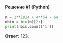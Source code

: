 #### Решение #1 (Python)
```python
n = 2**1024 + 4**64 - 64
nbin = bin(n)[2:]
print(nbin.count('1'))
```
**Ответ:** 123.
